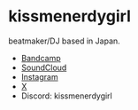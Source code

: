 # kissmenerdygirl
beatmaker/DJ based in Japan.
- [Bandcamp](https://kissmenerdygirl.bandcamp.com)
- [SoundCloud](https://soundcloud.com/kissmenerdygirl)
- [Instagram](https://instagram.com/kissmenerdygirl)
- [X](https://x.com/kissmenerdygirl)
- Discord: kissmenerdygirl
